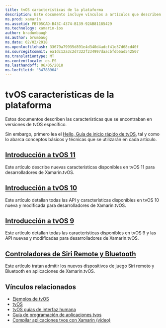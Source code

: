 ```yaml
---
title: tvOS características de la plataforma
description: Este documento incluye vínculos a artículos que describen las características incluyen en tvOS varias versiones. También incluye vínculos a un documento que describe los controladores de Siri remoto y Bluetooth.
ms.prod: xamarin
ms.assetid: FB705CAD-B43C-4374-B139-92AB81185429
ms.technology: xamarin-ios
author: bradumbaugh
ms.author: brumbaug
ms.date: 02/02/2018
ms.openlocfilehash: 33679a79935d891e4d340d4adcf41e37d68cd40f
ms.sourcegitcommit: ea1dc12a3c2d7322f234997daacbfdb6ad542507
ms.translationtype: MT
ms.contentlocale: es-ES
ms.lasthandoff: 06/05/2018
ms.locfileid: "34788964"
---
```

# <a name="tvos-platform-features"></a>tvOS características de la plataforma

Estos documentos describen las características que se encontraban en versiones de tvOS específico.

Sin embargo, primero lea el [Hello, Guía de inicio rápido de tvOS](~/ios/tvos/get-started/hello-tvos.md), tal y como lo abarca conceptos básicos y técnicas que se utilizarán en cada artículo.

## <a name="introduction-to-tvos-11iostvosplatformintroduction-to-tvos11md"></a>[Introducción a tvOS 11](~/ios/tvos/platform/introduction-to-tvos11.md)

Este artículo describe nuevas características disponibles en tvOS 11 para desarrolladores de Xamarin.tvOS.

## <a name="introduction-to-tvos-10iostvosplatformintroduction-to-tvos10indexmd"></a>[Introducción a tvOS 10](~/ios/tvos/platform/introduction-to-tvos10/index.md)

Este artículo detallan todas las API y características disponibles en tvOS 10 nueva y modificada para desarrolladores de Xamarin.tvOS.

## <a name="introduction-to-tvos-9iostvosplatformtvos9md"></a>[Introducción a tvOS 9](~/ios/tvos/platform/tvos9.md)

Este artículo detallan todas las características disponibles en tvOS 9 y las API nuevas y modificadas para desarrolladores de Xamarin.tvOS.

## <a name="siri-remote-and-bluetooth-controllersiostvosplatformremote-bluetoothmd"></a>[Controladores de Siri Remote y Bluetooth](~/ios/tvos/platform/remote-bluetooth.md)

Este artículo tratan admitir los nuevos dispositivos de juego Siri remoto y Bluetooth en aplicaciones de Xamarin.tvOS.

## <a name="related-links"></a>Vínculos relacionados

- [Ejemplos de tvOS](https://developer.xamarin.com/samples/tvos/all/)
- [tvOS](https://developer.apple.com/tvos/)
- [tvOS guías de interfaz humana](https://developer.apple.com/tvos/human-interface-guidelines/)
- [Guía de programación de aplicaciones tvos](https://developer.apple.com/library/prerelease/tvos/documentation/General/Conceptual/AppleTV_PG/)
- [Compilar aplicaciones tvos con Xamarin (vídeo)](https://university.xamarin.com/lightninglectures/tvos-with-xamarin)
